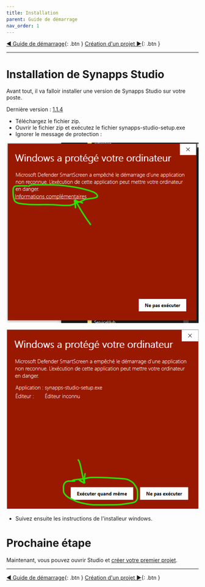 ```yaml
---
title: Installation
parent: Guide de démarrage
nav_order: 1
---
```


[◀ Guide de démarrage](./index){: .btn } [Création d'un projet ▶](./first-project){: .btn }

--------------------

# Installation de Synapps Studio

Avant tout, il va falloir installer une version de Synapps Studio sur votre poste.


Dernière version : [1.1.4](https://github.com/witsa/synapps/releases/download/1.1.4/synapps-studio-setup.zip)

- Téléchargez le fichier zip.
- Ouvrir le fichier zip et exécutez le fichier synapps-studio-setup.exe
- Ignorer le message de protection :

![SynApps](../assets/install-warning-message.png)

![SynApps](../assets/install-warning-message-2.png)

- Suivez ensuite les instructions de l'installeur windows.


# Prochaine étape
Maintenant, vous pouvez ouvrir Studio et [créer votre premier projet](./first-project).

--------------------

[◀ Guide de démarrage](./index){: .btn } [Création d'un projet ▶](./first-project){: .btn }
